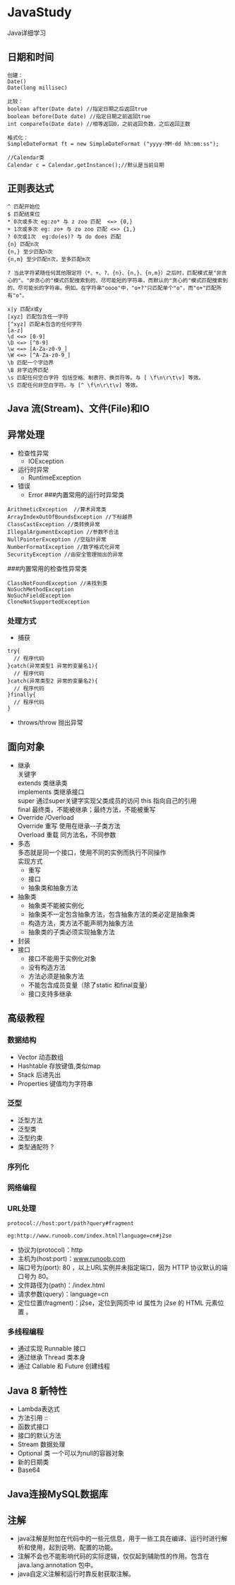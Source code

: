 # JavaStudy
Java详细学习
## 日期和时间
```
创建：
Date()
Date(long millisec)

比较：
boolean after(Date date) //指定日期之后返回true
boolean before(Date date) //指定日期之前返回true
int compareTo(Date date) //相等返回0，之前返回负数，之后返回正数

格式化：
SimpleDateFormat ft = new SimpleDateFormat ("yyyy-MM-dd hh:mm:ss");

//Calendar类
Calendar c = Calendar.getInstance();//默认是当前日期

```
## 正则表达式
```
^ 匹配开始位
$ 匹配结束位
* 0次或多次 eg:zo* 与 z zoo 匹配  <=> {0,}
+ 1次或多次 eg: zo+ 与 zo zoo 匹配 <=> {1,}
? 0次或1次  eg:do(es)? 与 do does 匹配
{n} 匹配n次
{n,} 至少匹配n次
{n,m} 至少匹配n次，至多匹配m次

? 当此字符紧随任何其他限定符（*、+、?、{n}、{n,}、{n,m}）之后时，匹配模式是"非贪心的"。"非贪心的"模式匹配搜索到的、尽可能短的字符串，而默认的"贪心的"模式匹配搜索到的、尽可能长的字符串。例如，在字符串"oooo"中，"o+?"只匹配单个"o"，而"o+"匹配所有"o"。

x|y 匹配x或y
[xyz] 匹配包含任一字符
[^xyz] 匹配未包含的任何字符
[a-z]
\d <=> [0-9]
\D <=> [^0-9]
\w <=> [A-Za-z0-9_]
\W <=> [^A-Za-z0-9_]
\b 匹配一个字边界
\B 非字边界匹配
\s 匹配任何空白字符 包括空格、制表符、换页符等。与 [ \f\n\r\t\v] 等效。
\S 匹配任何非空白字符。与 [^ \f\n\r\t\v] 等效。
```
## Java 流(Stream)、文件(File)和IO
## 异常处理
* 检查性异常
  * IOException
* 运行时异常
  * RuntimeException
* 错误
  * Error
###内置常用的运行时异常类
```
ArithmeticException  //算术异常类
ArrayIndexOutOfBoundsException //下标越界
ClassCastException //类转换异常
IllegalArgumentException //参数不合法
NullPointerException //空指针异常
NumberFormatException //数字格式化异常
SecurityException //由安全管理抛出的异常
```
###内置常用的检查性异常类
```
ClassNotFoundException //未找到类
NoSuchMethodException
NoSuchFieldException
CloneNotSupportedException
```
### 处理方式
* 捕获
```
try{
  // 程序代码
}catch(异常类型1 异常的变量名1){
  // 程序代码
}catch(异常类型2 异常的变量名2){
  // 程序代码
}finally{
  // 程序代码
}
```
* throws/throw 抛出异常

## 面向对象
* 继承  
关键字  
extends 类继承类  
implements 类继承接口  
super 通过super关键字实现父类成员的访问
this 指向自己的引用  
final 最终类，不能被继承；最终方法，不能被重写  
* Override /Overload  
Override 重写 使用在继承--子类方法  
Overload 重载 同方法名，不同参数
* 多态  
多态就是同一个接口，使用不同的实例而执行不同操作  
实现方式  
  * 重写
  * 接口
  * 抽象类和抽象方法  
* 抽象类
  * 抽象类不能被实例化
  * 抽象类不一定包含抽象方法，包含抽象方法的类必定是抽象类
  * 构造方法，类方法不能声明为抽象方法
  * 抽象类的子类必须实现抽象方法
* 封装
* 接口
  * 接口不能用于实例化对象
  * 没有构造方法
  * 方法必须是抽象方法
  * 不能包含成员变量（除了static 和final变量）
  * 接口支持多继承
## 高级教程
### 数据结构
 * Vector 动态数组
 * Hashtable 存放键值,类似map
 * Stack 后进先出
 * Properties 键值均为字符串  
### 泛型
 * 泛型方法
 * 泛型类
 * 泛型约束
 * 类型通配符 ?
### 序列化
### 网络编程
### URL处理
```
protocol://host:port/path?query#fragment

eg:http://www.runoob.com/index.html?language=cn#j2se
```
 * 协议为(protocol)：http
 * 主机为(host:port)：www.runoob.com
 * 端口号为(port): 80 ，以上URL实例并未指定端口，因为 HTTP 协议默认的端口号为 80。
 * 文件路径为(path)：/index.html
 * 请求参数(query)：language=cn
 * 定位位置(fragment)：j2se，定位到网页中 id 属性为 j2se 的 HTML 元素位置 。

### 多线程编程
 * 通过实现 Runnable 接口
 * 通过继承 Thread 类本身
 * 通过 Callable 和 Future 创建线程
 
## Java 8 新特性
* Lambda表达式
* 方法引用  ::
* 函数式接口
* 接口的默认方法
* Stream 数据处理
* Optional 类 一个可以为null的容器对象
* 新的日期类
* Base64
## Java连接MySQL数据库

## 注解
* java注解是附加在代码中的一些元信息，用于一些工具在编译、运行时进行解析和使用，起到说明、配置的功能。
* 注解不会也不能影响代码的实际逻辑，仅仅起到辅助性的作用。包含在 java.lang.annotation 包中。
* java自定义注解和运行时靠反射获取注解。  



